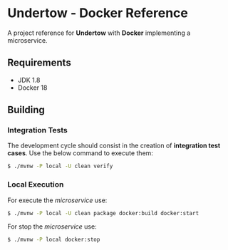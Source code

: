 # Undertow - Docker Reference

A project reference for **Undertow** with **Docker** implementing a microservice.

## Requirements

  - JDK 1.8
  - Docker 18

## Building

### Integration Tests

The development cycle should consist in the creation of **integration test cases**. Use the below command to execute them:

```bash
$ ./mvnw -P local -U clean verify
```

### Local Execution

For execute the _microservice_ use:

```bash
$ ./mvnw -P local -U clean package docker:build docker:start
```

For stop the _microservice_ use:

```bash
$ ./mvnw -P local docker:stop
```

